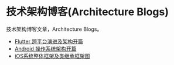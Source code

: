 # 技术架构博客(Architecture Blogs)

技术架构博客文章，Architecture Blogs。

* [Flutter 跨平台演进及架构开篇](http://gityuan.com/flutter/)
* [Android 操作系统架构开篇](http://gityuan.com/android/)
* [iOS系统整体框架及类继承框架图](https://juejin.cn/post/6971609729336344589)
